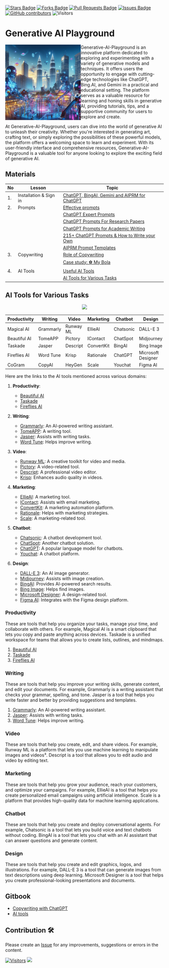 <a href="https://github.com/drshahizan/Generative-AI-Playground/stargazers"><img src="https://img.shields.io/github/stars/drshahizan/Generative-AI-Playground" alt="Stars Badge"/></a>
<a href="https://github.com/drshahizan/Generative-AI-Playground/network/members"><img src="https://img.shields.io/github/forks/drshahizan/Generative-AI-Playground" alt="Forks Badge"/></a>
<a href="https://github.com/drshahizan/Generative-AI-Playground/pulls"><img src="https://img.shields.io/github/issues-pr/drshahizan/Generative-AI-Playground" alt="Pull Requests Badge"/></a>
<a href="https://github.com/drshahizan/Generative-AI-Playground"><img src="https://img.shields.io/github/issues/drshahizan/Generative-AI-Playground" alt="Issues Badge"/></a>
<a href="https://github.com/drshahizan/Generative-AI-Playground/graphs/contributors"><img alt="GitHub contributors" src="https://img.shields.io/github/contributors/drshahizan/Generative-AI-Playground?color=2b9348"></a>
![Visitors](https://api.visitorbadge.io/api/visitors?path=https%3A%2F%2Fgithub.com%2Fdrshahizan%2Generative-AI-Playground&labelColor=%23d9e3f0&countColor=%23697689&style=flat)

# Generative AI Playground
<img src="./images/play2.jpeg" style="width:240px;"  align="left">

Generative-AI-Playground is an innovative platform dedicated to exploring and experimenting with a variety of generative models and techniques. It offers users the opportunity to engage with cutting-edge technologies like ChatGPT, Bing.AI, and Gemini in a practical and educational setting. The platform serves as a valuable resource for learning and honing skills in generative AI, providing tutorials, tips, and a supportive community for users to explore and create.

At Generative-AI-Playground, users can dive into the world of generative AI to unleash their creativity. Whether you're interested in generating art, crafting text, or simply exploring the possibilities of these powerful models, the platform offers a welcoming space to learn and experiment. With its user-friendly interface and comprehensive resources, Generative-AI-Playground is a valuable tool for anyone looking to explore the exciting field of generative AI.

## Materials
| No | Lesson | Topic |
|--------|---------|---------|
| 1. | Installation & Sign in |[ChatGPT, BingAI, Gemini and AIPRM for ChatGPT](https://github.com/drshahizan/Generative-AI-Playground/blob/main/materials/signin.md)|
| 2. | Prompts | [Effective prompts](https://drshahizan.gitbook.io/copywriting-chatgpt/prompts/effective-prompts)|
|  |  | [ChatGPT Expert Prompts](./materials/prompt.md)|
|  |  | [ChatGPT Prompts For Research Papers](./materials/prompt_research.md)|
|  |  | [ChatGPT Prompts for Academic Writing](./materials/prompt_academic.md)|
|  |  | [215+ ChatGPT Prompts & How to Write your Own](https://writesonic.com/blog/chatgpt-prompts)|
|  |  | [AIPRM Prompt Templates](https://drshahizan.gitbook.io/copywriting-chatgpt/prompts/aiprm-prompt-templates)|
| 3. | Copywriting| [Role of Copywriting](https://drshahizan.gitbook.io/copywriting-chatgpt/introduction-copywriting/role) |
|  | | [Case study: ⚽ My Bola](https://drshahizan.gitbook.io/copywriting-chatgpt/introduction-copywriting/case-study/copywriting) |
| 4. | AI Tools| [Useful AI Tools](./materials/aitools.md) |
|||[AI Tools for Various Tasks](./materials/aitools1.md)|



## AI Tools for Various Tasks
<p align="center"><img src="https://media.licdn.com/dms/image/D4E22AQG4V4AcUpfKhA/feedshare-shrink_800/0/1709337391640?e=1712188800&v=beta&t=I0mv_T6IEXN4aOIJ5QDvck3Lho7OR48JmH4rIQ-LaY4"  width="500" /></p>


| Productivity | Writing | Video | Marketing | Chatbot | Design |
|--------------|---------|-------|-----------|---------|--------|
| Magical AI | Grammarly | Runway ML | EllieAI | Chatsonic | DALL-E 3 |
| Beautiful AI | TomeAPP | Pictory | IContact | ChatSpot | Midjourney |
| Taskade | Jasper | Descript | ConvertKit | BingAI | Bing Image |
| Fireflies AI | Word Tune | Krisp | Rationale | ChatGPT | Microsoft Designer |
| CoGram | CopyAI | HeyGen | Scale | Youchat | Figma AI |

Here are the links to the AI tools mentioned across various domains:

1. **Productivity**:
   - [Beautiful AI](https://www.beautiful.ai/)
   - [Taskade](https://www.taskade.com/)
   - [Fireflies AI](https://fireflies.ai/)

2. **Writing**:
   - [Grammarly](https://www.grammarly.com/): An AI-powered writing assistant.
   - [TomeAPP](https://tomeapp.com/): A writing tool.
   - [Jasper](https://jasper.ai/): Assists with writing tasks.
   - [Word Tune](https://www.wordtune.com/): Helps improve writing.

3. **Video**:
   - [Runway ML](https://runwayml.com/): A creative toolkit for video and media.
   - [Pictory](https://pictory.ai/): A video-related tool.
   - [Descript](https://www.descript.com/): A professional video editor.
   - [Krisp](https://krisp.ai/): Enhances audio quality in videos.

4. **Marketing**:
   - [EllieAI](https://ellieai.com/): A marketing tool.
   - [IContact](https://www.icontact.com/): Assists with email marketing.
   - [ConvertKit](https://convertkit.com/): A marketing automation platform.
   - [Rationale](https://www.rationale.io/): Helps with marketing strategies.
   - [Scale](https://scale.com/): A marketing-related tool.

5. **Chatbot**:
   - [Chatsonic](https://www.chatsonic.ai/): A chatbot development tool.
   - [ChatSpot](https://www.chatspot.com/): Another chatbot solution.
   - [ChatGPT](https://chat.openai.com/): A popular language model for chatbots.
   - [Youchat](https://www.youchat.ai/): A chatbot platform.

6. **Design**:
   - [DALL-E 3](https://openai.com/research/dall-e-3/): An AI image generator.
   - [Midjourney](https://midjourney.com/): Assists with image creation.
   - [BingAI](https://www.bing.com/): Provides AI-powered search results.
   - [Bing Image](https://www.bing.com/images): Helps find images.
   - [Microsoft Designer](https://www.microsoft.com/design/): A design-related tool.
   - [Figma AI](https://www.figma.com/): Integrates with the Figma design platform.



### Productivity
These are tools that help you organize your tasks, manage your time, and collaborate with others. For example, Magical AI is a smart clipboard that lets you copy and paste anything across devices. Taskade is a unified workspace for teams that allows you to create lists, outlines, and mindmaps.
   1. [Beautiful AI](https://www.beautiful.ai/)
   2. [Taskade](https://www.taskade.com/)
   3. [Fireflies AI](https://fireflies.ai/)
     
### Writing
These are tools that help you improve your writing skills, generate content, and edit your documents. For example, Grammarly is a writing assistant that checks your grammar, spelling, and tone. Jasper is a tool that helps you write faster and better by providing suggestions and templates.
   1. [Grammarly](https://www.grammarly.com/): An AI-powered writing assistant.
   2. [Jasper](https://jasper.ai/): Assists with writing tasks.
   3. [Word Tune](https://www.wordtune.com/): Helps improve writing.

### Video
These are tools that help you create, edit, and share videos. For example, Runway ML is a platform that lets you use machine learning to manipulate images and videos³. Descript is a tool that allows you to edit audio and video by editing text.

### Marketing
These are tools that help you grow your audience, reach your customers, and optimize your campaigns. For example, EllieAI is a tool that helps you create personalized email campaigns using artificial intelligence. Scale is a platform that provides high-quality data for machine learning applications.
### Chatbot
These are tools that help you create and deploy conversational agents. For example, Chatsonic is a tool that lets you build voice and text chatbots without coding. BingAI is a tool that lets you chat with an AI assistant that can answer questions and generate content.
### Design
These are tools that help you create and edit graphics, logos, and illustrations. For example, DALL-E 3 is a tool that can generate images from text descriptions using deep learning. Microsoft Designer is a tool that helps you create professional-looking presentations and documents.

## Gitbook
- [Copywriting with ChatGPT](https://drshahizan.gitbook.io/copywriting-chatgpt/)
- [AI tools](https://drshahizan.gitbook.io/ai-tools/)


## Contribution 🛠️
Please create an [Issue](https://github.com/drshahizan/Generative-AI-Playground/issues) for any improvements, suggestions or errors in the content.

[![Visitors](https://api.visitorbadge.io/api/visitors?path=https%3A%2F%2Fgithub.com%2Fdrshahizan&labelColor=%23697689&countColor=%23555555&style=plastic)](https://visitorbadge.io/status?path=https%3A%2F%2Fgithub.com%2Fdrshahizan)
![](https://hit.yhype.me/github/profile?user_id=81284918)

